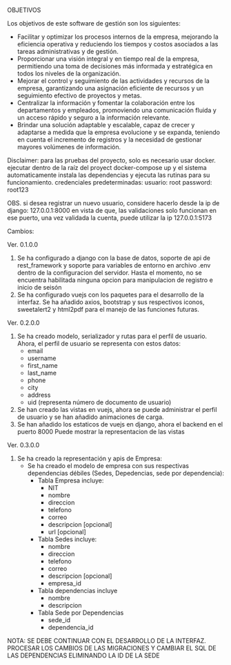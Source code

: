 OBJETIVOS

Los objetivos de este software de gestión son los siguientes:

* Facilitar y optimizar los procesos internos de la empresa, mejorando la eficiencia operativa y reduciendo los tiempos y costos asociados a las tareas administrativas y de gestión.
* Proporcionar una visión integral y en tiempo real de la empresa, permitiendo una toma de decisiones más informada y estratégica en todos los niveles de la organización.
* Mejorar el control y seguimiento de las actividades y recursos de la empresa, garantizando una asignación eficiente de recursos y un seguimiento efectivo de proyectos y metas.
* Centralizar la información y fomentar la colaboración entre los departamentos y empleados, promoviendo una comunicación fluida y un acceso rápido y seguro a la información relevante.
* Brindar una solución adaptable y escalable, capaz de crecer y adaptarse a medida que la empresa evolucione y se expanda, teniendo en cuenta el incremento de registros y la necesidad de gestionar mayores volúmenes de información.

Disclaimer: para las pruebas del proyecto, solo es necesario usar docker.
ejecutar dentro de la raíz del proyect docker-compose up y el sistema automaticamente instala las dependencias y ejecuta las rutinas para su funcionamiento.
credenciales predeterminadas: usuario: root password: root123

OBS. si desea registrar un nuevo usuario, considere hacerlo desde la ip de django: 127.0.0.1:8000 en vista de que, las validaciones solo funcionan en ese puerto, una vez validada la cuenta, puede utilizar la ip 127.0.0.1:5173

Cambios:

Ver. 0.1.0.0

1. Se ha configurado a django con la base de datos, soporte de api de rest_framework y soporte para variables de entorno en archivo .env dentro de la configuracion del servidor.
   Hasta el momento, no se encuentra habilitada ninguna opcion para manipulacion de registro e inicio de seisón
2. Se ha configurado vuejs con los paquetes para el desarrollo de la interfaz. Se ha añadido axios, bootstrap y sus respectivos iconos, sweetalert2 y html2pdf para el manejo de las funciones futuras.

Ver. 0.2.0.0

1. Se ha creado modelo, serializador y rutas para el perfil de usuario. Ahora, el perfil de usuario se representa con estos datos:
   * email
   * username
   * first_name
   * last_name
   * phone
   * city
   * address
   * uid (representa número de documento de usuario)
2. Se han creado las vistas en vuejs, ahora se puede administrar el perfil de usuario y se han añadido animaciones de carga.
3. Se han añadido los estaticos de vuejs en django, ahora el backend en el puerto 8000 Puede mostrar la representacion de las vistas

Ver. 0.3.0.0

1. Se ha creado la representación y apis de Empresa:
   * Se ha creado el modelo de empresa con sus respectivas dependencias débiles (Sedes, Depedencias, sede por dependencia):
     * Tabla Empresa incluye:
       * NIT
       * nombre
       * direccion
       * telefono
       * correo
       * descripcion [opcional]
       * url [opcional]
     * Tabla Sedes incluye:
       * nombre
       * direccion
       * telefono
       * correo
       * descripcion [opcional]
       * empresa_id
     * Tabla dependencias incluye
       * nombre
       * descripcion
     * Tabla Sede por Dependencias
       * sede_id
       * dependencia_id

NOTA: SE DEBE CONTINUAR CON EL DESARROLLO DE LA INTERFAZ. PROCESAR LOS CAMBIOS DE LAS MIGRACIONES Y CAMBIAR EL SQL DE LAS DEPENDENCIAS ELIMINANDO LA ID DE LA SEDE
